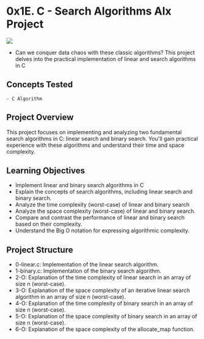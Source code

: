 # 0x1E. C - Search Algorithms Alx Project
![](https://res.cloudinary.com/practicaldev/image/fetch/s--2puuEPtQ--/c_imagga_scale,f_auto,fl_progressive,h_900,q_auto,w_1600/https://dev-to-uploads.s3.amazonaws.com/uploads/articles/tozgxw495m5xzqkpv2c6.png)

 - Can we conquer data chaos with these classic algorithms? This project delves into the practical implementation of linear and search algorithms in C

## Concepts Tested
	- C Algorithm

## Project Overview
This project focuses on implementing and analyzing two fundamental search algorithms in C: linear search and binary search. You'll gain practical experience with these algorithms and understand their time and space complexity.

## Learning Objectives
- Implement linear and binary search algorithms in C
- Explain the concepts of search algorithms, including linear search and binary search.
- Analyze the time complexity (worst-case) of linear and binary search
- Analyze the space complexity (worst-case) of linear and binary search.
- Compare and contrast the performance of linear and binary search based on their complexity.
- Understand the Big O notation for expressing algorithmic complexity.

## Project Structure
- 0-linear.c: Implementation of the linear search algorithm.
- 1-binary.c: Implementation of the binary search algorithm.
- 2-O: Explanation of the time complexity of linear search in an array of size n (worst-case).
- 3-O: Explanation of the space complexity of an iterative linear search algorithm in an array of size n (worst-case).
- 4-O: Explanation of the time complexity of binary search in an array of size n (worst-case).
- 5-O: Explanation of the space complexity of binary search in an array of size n (worst-case).
- 6-O: Explanation of the space complexity of the allocate_map function.


